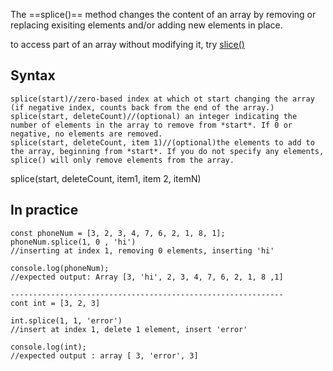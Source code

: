 The ==splice()== method changes the content of an array by removing or replacing exisiting elements and/or adding new elements in place.

to access part of an array without modifying it, try <u>slice()</u>

## Syntax
	splice(start)//zero-based index at which ot start changing the array (if negative index, counts back from the end of the array.)
	splice(start, deleteCount)//(optional) an integer indicating the number of elements in the array to remove from *start*. If 0 or negative, no elements are removed.
	splice(start, deleteCount, item 1)//(optional)the elements to add to the array, beginning from *start*. If you do not specify any elements, splice() will only remove elements from the array.
splice(start, deleteCount, item1, item 2, itemN)

## In practice

```
const phoneNum = [3, 2, 3, 4, 7, 6, 2, 1, 8, 1];
phoneNum.splice(1, 0 , 'hi')
//inserting at index 1, removing 0 elements, inserting 'hi'

console.log(phoneNum); 
//expected output: Array [3, 'hi', 2, 3, 4, 7, 6, 2, 1, 8 ,1]

-------------------------------------------------------------
cont int = [3, 2, 3]

int.splice(1, 1, 'error')
//insert at index 1, delete 1 element, insert 'error'

console.log(int);
//expected output : array [ 3, 'error', 3]

```
